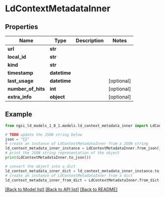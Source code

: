 # LdContextMetadataInner


## Properties

Name | Type | Description | Notes
------------ | ------------- | ------------- | -------------
**url** | **str** |  | 
**local_id** | **str** |  | 
**kind** | **str** |  | 
**timestamp** | **datetime** |  | 
**last_usage** | **datetime** |  | [optional] 
**number_of_hits** | **int** |  | [optional] 
**extra_info** | **object** |  | [optional] 

## Example

```python
from ngsi_ld_models_1_8_1.models.ld_context_metadata_inner import LdContextMetadataInner

# TODO update the JSON string below
json = "{}"
# create an instance of LdContextMetadataInner from a JSON string
ld_context_metadata_inner_instance = LdContextMetadataInner.from_json(json)
# print the JSON string representation of the object
print(LdContextMetadataInner.to_json())

# convert the object into a dict
ld_context_metadata_inner_dict = ld_context_metadata_inner_instance.to_dict()
# create an instance of LdContextMetadataInner from a dict
ld_context_metadata_inner_from_dict = LdContextMetadataInner.from_dict(ld_context_metadata_inner_dict)
```
[[Back to Model list]](../README.md#documentation-for-models) [[Back to API list]](../README.md#documentation-for-api-endpoints) [[Back to README]](../README.md)



